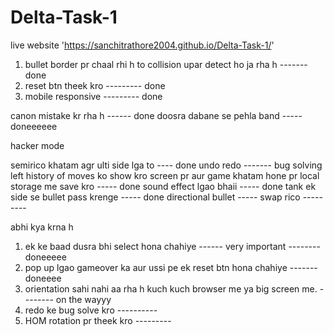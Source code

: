﻿# Delta-Task-1
 live website
 'https://sanchitrathore2004.github.io/Delta-Task-1/'



1. bullet border pr chaal rhi h to collision upar detect ho ja rha h ------- done
2. reset btn theek kro --------- done 
3. mobile responsive --------- done



canon mistake kr rha h   ------ done 
doosra dabane se pehla band ----- doneeeeee


hacker mode 

semirico khatam agr ulti side lga to ---- done
undo redo ------- bug solving left
history of moves ko show kro screen pr aur game khatam hone pr local storage me save kro   ----- done
sound effect lgao bhaii ----- done
tank ek side se bullet pass krenge ----- done
directional bullet ----- 
swap rico --------- 



abhi kya krna h 
1. ek ke baad dusra bhi select hona chahiye ------ very important   -------- doneeeee
2. pop up lgao gameover ka aur ussi pe ek reset btn hona chahiye ------- doneeee
3. orientation sahi nahi aa rha h kuch kuch browser me ya big screen me. -------- on the wayyy
4. redo ke bug solve kro ---------- 
5. HOM rotation pr theek kro --------- 